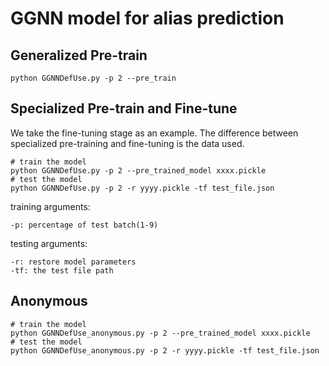 # GGNN model for alias prediction

## Generalized Pre-train

```shell
python GGNNDefUse.py -p 2 --pre_train
```

## Specialized Pre-train and Fine-tune
We take the fine-tuning stage as an example. The difference between specialized pre-training and fine-tuning is the data used.
```shell
# train the model
python GGNNDefUse.py -p 2 --pre_trained_model xxxx.pickle
# test the model
python GGNNDefUse.py -p 2 -r yyyy.pickle -tf test_file.json
```
training arguments:  
```
-p: percentage of test batch(1-9)
```
testing arguments:  
```
-r: restore model parameters
-tf: the test file path
```
## Anonymous
```shell
# train the model
python GGNNDefUse_anonymous.py -p 2 --pre_trained_model xxxx.pickle
# test the model
python GGNNDefUse_anonymous.py -p 2 -r yyyy.pickle -tf test_file.json
```
